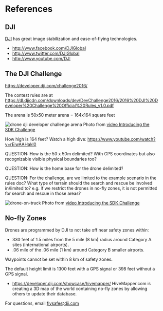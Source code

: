# References

## DJI
<a target="_blank" href="http://www.dji.com/">DJI</a>
has great image stabilization and ease-of-flying technologies.

* http://www.facebook.com/DJIGlobal  
* http://www.twitter.com/DJIGlobal  
* http://www.youtube.com/DJI


## The DJI Challenge
https://developer.dji.com/challenge2016/

The contest rules are at 
https://dl.djicdn.com/downloads/dev/DevChallenge2016/2016%20DJI%20Developer%20Challenge%20Official%20Rules_v1.0.pdf

The arena is 50x50 meter arena = 164x164 square feet

![drone dji developer challenge arena](https://cloud.githubusercontent.com/assets/300046/12867343/d4bb8442-cc9f-11e5-8b78-720c7e0cf464.jpg)
Photo from <a target="_blank" href="https://www.youtube.com/watch?v=_kXoUsqzzMU">
video Introducing the SDK Challenge</a>

How high is 164 feet? Watch a high dive: https://www.youtube.com/watch?v=rEiwAAHakI0

QUESTION: How is the 50 x 50m delimited? With GPS coordinates but also recognizable visible physical boundaries too?

QUESTION: How is the home base for the drone delimited?

QUESTION: For the challenge, are we limited to the example scenario in the rules doc? What type of terrain should the search and rescue be involved in/limited to? e.g. If we restrict the drones in no-fly zones, it is not permitted for search and rescue in those areas?


![drone-on-truck](https://cloud.githubusercontent.com/assets/300046/12867256/81a776a0-cc9d-11e5-9a44-43f086b546c1.png)
Photo from <a target="_blank" href="https://www.youtube.com/watch?v=_kXoUsqzzMU">
video Introducing the SDK Challenge</a>

## No-fly Zones

Drones are programmed by DJI to not take off near safety zones within:

* 330 feet of 1.5 miles from the 5 mile (8 km) radius around Category A sites (international airports).
* .06 mile of the .06 mile (1 km) around Category B smaller airports.

Waypoints cannot be set within 8 km of safety zones.

The default height limit is 1300 feet with a GPS signal or 398 feet without a GPS signal.

* https://developer.dji.com/showcase/hivemapper/
  HiveMapper.com is creating a 3D map of the world containing no-fly zones
  by allowing others to update their database.

For questions, email flysafe@dji.com
